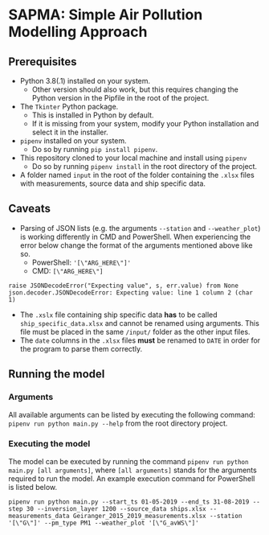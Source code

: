 # SAPMA: Simple Air Pollution Modelling Approach

## Prerequisites
- Python 3.8(.1) installed on your system.
    - Other version should also work, but this requires changing the Python version in the Pipfile in the root of the project.
- The `Tkinter` Python package.
    - This is installed in Python by default.
    - If it is missing from your system, modify your Python installation and select it in the installer.
- `pipenv` installed on your system.
    - Do so by running `pip install pipenv`.
- This repository cloned to your local machine and install using `pipenv`
    - Do so by running `pipenv install` in the root directory of the project.
- A folder named `input` in the root of the folder containing the `.xlsx` files with measurements, source data and ship specific data.

## Caveats
- Parsing of JSON lists (e.g. the arguments `--station` and `--weather_plot`) is working differently in CMD and PowerShell. When experiencing the error below change the format of the arguments mentioned above like so.
    - PowerShell: `'[\"ARG_HERE\"]'`
    - CMD: `[\"ARG_HERE\"]`

```
raise JSONDecodeError("Expecting value", s, err.value) from None
json.decoder.JSONDecodeError: Expecting value: line 1 column 2 (char 1)
```
- The `.xslx` file containing ship specific data **has** to be called `ship_specific_data.xlsx` and cannot be renamed using arguments. This file must be placed in the same `/input/` folder as the other input files.
- The `date` columns in the `.xlsx` files **must** be renamed to `DATE` in order for the program to parse them correctly.

## Running the model

### Arguments
All available arguments can be listed by executing the following command: `pipenv run python main.py --help` from the root directory project.

### Executing the model
The model can be executed by running the command `pipenv run python main.py [all arguments]`, where `[all arguments]` stands for the arguments required to run the model. An example execution command for PowerShell is listed below.
```
pipenv run python main.py --start_ts 01-05-2019 --end_ts 31-08-2019 --step 30 --inversion_layer 1200 --source_data ships.xlsx --measurements_data Geiranger_2015_2019_measurements.xlsx --station '[\"G\"]' --pm_type PM1 --weather_plot '[\"G_avWS\"]'
```
